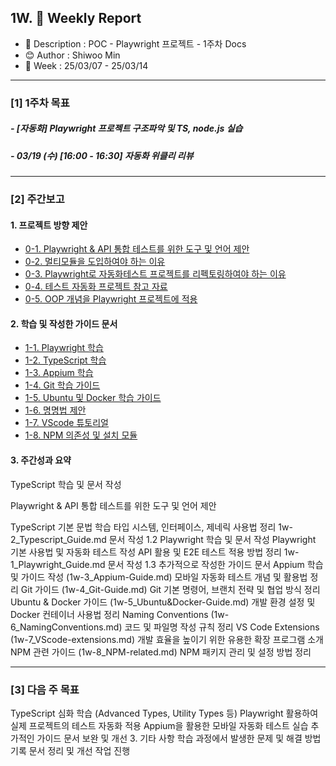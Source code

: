## 1W. 📝 Weekly Report

- 📌 Description : POC - Playwright 프로젝트 - 1주차 Docs
- 😊 Author : Shiwoo Min
- 📅 Week : 25/03/07 - 25/03/14

---

### [1] 1주차 목표

##### - [자동화] Playwright 프로젝트 구조파악 및 TS, node.js 실습

##### - 03/19 (수) [16:00 - 16:30] 자동화 위클리 리뷰

---

### [2] 주간보고

#### 1. 프로젝트 방향 제안

- [0-1. Playwright & API 통합 테스트를 위한 도구 및 언어 제안](0w-1_Recommended_Playwright&API.md)
- [0-2. 멀티모듈을 도입하여야 하는 이유](0w-2_Multi-Module_Architecture.md)
- [0-3. Playwright로 자동화테스트 프로젝트를 리펙토링하여야 하는 이유](0w-3_Refactoring_With_Playwright.md)
- [0-4. 테스트 자동화 프로젝트 참고 자료](0w-4_Reference.md)
- [0-5. OOP 개념을 Playwright 프로젝트에 적용](0w-5_OOP_Concepts.md)

#### 2. 학습 및 작성한 가이드 문서

- [1-1. Playwright 학습](1w-1_Playwright_Guide.md)
- [1-2. TypeScript 학습](1w-2_Typescript_Guide.md)
- [1-3. Appium 학습](docs/1w-3_Appium-Guide.md)
- [1-4. Git 학습 가이드](1w-4_Git-Guide.md)
- [1-5. Ubuntu 및 Docker 학습 가이드](1w-5_Ubuntu&Docker-Guide.md)
- [1-6. 명명법 제안](1w-6_NamingConventions.md)
- [1-7. VScode 튜토리얼](1w-7_VScode-extensions.md)
- [1-8. NPM 의존성 및 설치 모듈](1w-8_NPM-related.md)

#### 3. 주간성과 요약

TypeScript 학습 및 문서 작성

Playwright & API 통합 테스트를 위한 도구 및 언어 제안

TypeScript 기본 문법 학습
타입 시스템, 인터페이스, 제네릭 사용법 정리
1w-2_Typescript_Guide.md 문서 작성
1.2 Playwright 학습 및 문서 작성
Playwright 기본 사용법 및 자동화 테스트 작성
API 활용 및 E2E 테스트 적용 방법 정리
1w-1_Playwright_Guide.md 문서 작성
1.3 추가적으로 작성한 가이드 문서
Appium 학습 및 가이드 작성 (1w-3_Appium-Guide.md)
모바일 자동화 테스트 개념 및 활용법 정리
Git 가이드 (1w-4_Git-Guide.md)
Git 기본 명령어, 브랜치 전략 및 협업 방식 정리
Ubuntu & Docker 가이드 (1w-5_Ubuntu&Docker-Guide.md)
개발 환경 설정 및 Docker 컨테이너 사용법 정리
Naming Conventions (1w-6_NamingConventions.md)
코드 및 파일명 작성 규칙 정리
VS Code Extensions (1w-7_VScode-extensions.md)
개발 효율을 높이기 위한 유용한 확장 프로그램 소개
NPM 관련 가이드 (1w-8_NPM-related.md)
NPM 패키지 관리 및 설정 방법 정리

---

### [3] 다음 주 목표

TypeScript 심화 학습 (Advanced Types, Utility Types 등)
Playwright 활용하여 실제 프로젝트의 테스트 자동화 적용
Appium을 활용한 모바일 자동화 테스트 실습
추가적인 가이드 문서 보완 및 개선 3. 기타 사항
학습 과정에서 발생한 문제 및 해결 방법 기록
문서 정리 및 개선 작업 진행
